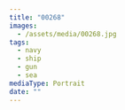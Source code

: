 ```yaml
---
title: "00268"
images:
  - /assets/media/00268.jpg
tags:
  - navy
  - ship
  - gun
  - sea
mediaType: Portrait
date: ""
---
```

